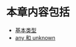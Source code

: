 # 本章内容包括

- [基本类型](/Articles/TypeScript/basictype.md)
- [any 和 unknown](/Articles/TypeScript/AnyUnknown.md)

